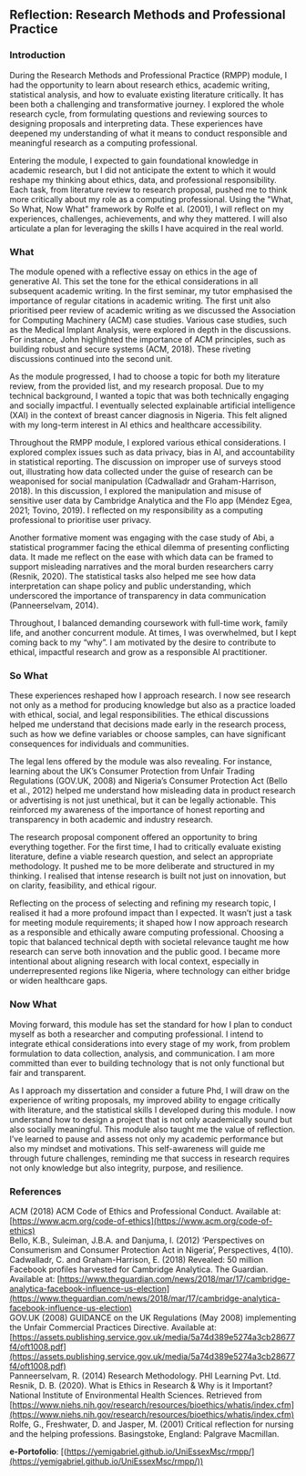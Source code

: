 ## **Reflection: Research Methods and Professional Practice**

### **Introduction**

During the Research Methods and Professional Practice (RMPP) module, I had the opportunity to learn about research ethics, academic writing, statistical analysis, and how to evaluate existing literature critically. It has been both a challenging and transformative journey. I explored the whole research cycle, from formulating questions and reviewing sources to designing proposals and interpreting data. These experiences have deepened my understanding of what it means to conduct responsible and meaningful research as a computing professional. 

Entering the module, I expected to gain foundational knowledge in academic research, but I did not anticipate the extent to which it would reshape my thinking about ethics, data, and professional responsibility. Each task, from literature review to research proposal, pushed me to think more critically about my role as a computing professional. Using the "What, So What, Now What" framework by Rolfe et al. (2001), I will reflect on my experiences, challenges, achievements, and why they mattered. I will also articulate a plan for leveraging the skills I have acquired in the real world.

### **What**

The module opened with a reflective essay on ethics in the age of generative AI. This set the tone for the ethical considerations in all subsequent academic writing. In the first seminar, my tutor emphasised the importance of regular citations in academic writing. The first unit also prioritised peer review of academic writing as we discussed the Association for Computing Machinery (ACM) case studies. Various case studies, such as the Medical Implant Analysis, were explored in depth in the discussions. For instance, John highlighted the importance of ACM principles, such as building robust and secure systems (ACM, 2018). These riveting discussions continued into the second unit.

As the module progressed, I had to choose a topic for both my literature review, from the provided list, and my research proposal. Due to my technical background, I wanted a topic that was both technically engaging and socially impactful. I eventually selected explainable artificial intelligence (XAI) in the context of breast cancer diagnosis in Nigeria. This felt aligned with my long-term interest in AI ethics and healthcare accessibility.

Throughout the RMPP module, I explored various ethical considerations. I explored complex issues such as data privacy, bias in AI, and accountability in statistical reporting. The discussion on improper use of surveys stood out, illustrating how data collected under the guise of research can be weaponised for social manipulation (Cadwalladr and Graham-Harrison, 2018). In this discussion, I explored the manipulation and misuse of sensitive user data by Cambridge Analytica and the Flo app (Méndez Egea, 2021; Tovino, 2019). I reflected on my responsibility as a computing professional to prioritise user privacy.

Another formative moment was engaging with the case study of Abi, a statistical programmer facing the ethical dilemma of presenting conflicting data. It made me reflect on the ease with which data can be framed to support misleading narratives and the moral burden researchers carry (Resnik, 2020). The statistical tasks also helped me see how data interpretation can shape policy and public understanding, which underscored the importance of transparency in data communication (Panneerselvam, 2014).

Throughout, I balanced demanding coursework with full-time work, family life, and another concurrent module. At times, I was overwhelmed, but I kept coming back to my “why”. I am motivated by the desire to contribute to ethical, impactful research and grow as a responsible AI practitioner.

### **So What**

These experiences reshaped how I approach research. I now see research not only as a method for producing knowledge but also as a practice loaded with ethical, social, and legal responsibilities. The ethical discussions helped me understand that decisions made early in the research process, such as how we define variables or choose samples, can have significant consequences for individuals and communities.

The legal lens offered by the module was also revealing. For instance, learning about the UK’s Consumer Protection from Unfair Trading Regulations (GOV.UK, 2008\) and Nigeria’s Consumer Protection Act (Bello et al., 2012\) helped me understand how misleading data in product research or advertising is not just unethical, but it can be legally actionable. This reinforced my awareness of the importance of honest reporting and transparency in both academic and industry research.

The research proposal component offered an opportunity to bring everything together. For the first time, I had to critically evaluate existing literature, define a viable research question, and select an appropriate methodology. It pushed me to be more deliberate and structured in my thinking. I realised that intense research is built not just on innovation, but on clarity, feasibility, and ethical rigour.

Reflecting on the process of selecting and refining my research topic, I realised it had a more profound impact than I expected. It wasn’t just a task for meeting module requirements; it shaped how I now approach research as a responsible and ethically aware computing professional. Choosing a topic that balanced technical depth with societal relevance taught me how research can serve both innovation and the public good. I became more intentional about aligning research with local context, especially in underrepresented regions like Nigeria, where technology can either bridge or widen healthcare gaps.

### 

### **Now What**

Moving forward, this module has set the standard for how I plan to conduct myself as both a researcher and computing professional. I intend to integrate ethical considerations into every stage of my work, from problem formulation to data collection, analysis, and communication. I am more committed than ever to building technology that is not only functional but fair and transparent.

As I approach my dissertation and consider a future Phd, I will draw on the experience of writing proposals, my improved ability to engage critically with literature, and the statistical skills I developed during this module. I now understand how to design a project that is not only academically sound but also socially meaningful. This module also taught me the value of reflection. I’ve learned to pause and assess not only my academic performance but also my mindset and motivations. This self-awareness will guide me through future challenges, reminding me that success in research requires not only knowledge but also integrity, purpose, and resilience.

### **References**

ACM (2018) ACM Code of Ethics and Professional Conduct. Available at: [https://www.acm.org/code-of-ethics](https://www.acm.org/code-of-ethics)  
Bello, K.B., Suleiman, J.B.A. and Danjuma, I. (2012) ‘Perspectives on Consumerism and Consumer Protection Act in Nigeria’, Perspectives, 4(10).  
Cadwalladr, C. and Graham-Harrison, E. (2018) Revealed: 50 million Facebook profiles harvested for Cambridge Analytica. The Guardian. Available at: [https://www.theguardian.com/news/2018/mar/17/cambridge-analytica-facebook-influence-us-election](https://www.theguardian.com/news/2018/mar/17/cambridge-analytica-facebook-influence-us-election)  
GOV.UK (2008) GUIDANCE on the UK Regulations (May 2008\) implementing the Unfair Commercial Practices Directive. Available at: [https://assets.publishing.service.gov.uk/media/5a74d389e5274a3cb28677f4/oft1008.pdf](https://assets.publishing.service.gov.uk/media/5a74d389e5274a3cb28677f4/oft1008.pdf)  
Panneerselvam, R. (2014) Research Methodology. PHI Learning Pvt. Ltd.  
Resnik, D. B. (2020). What is Ethics in Research & Why is it Important? National Institute of Environmental Health Sciences. Retrieved from [https://www.niehs.nih.gov/research/resources/bioethics/whatis/index.cfm](https://www.niehs.nih.gov/research/resources/bioethics/whatis/index.cfm)  
Rolfe, G., Freshwater, D. and Jasper, M. (2001) Critical reflection for nursing and the helping professions. Basingstoke, England: Palgrave Macmillan.

**e-Portofolio**: [(https://yemigabriel.github.io/UniEssexMsc/rmpp/](https://yemigabriel.github.io/UniEssexMsc/rmpp/))

